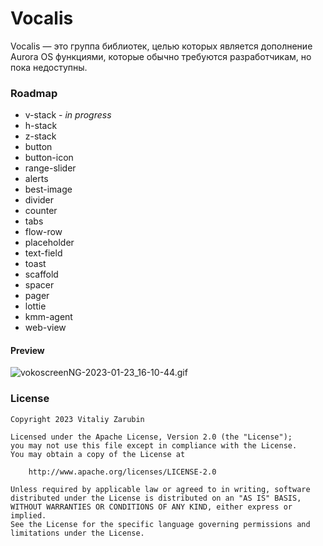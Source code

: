 Vocalis
===================

Vocalis — это группа библиотек, целью которых является дополнение Aurora OS функциями, которые обычно
требуются разработчикам, но пока недоступны.

### Roadmap

- v-stack - *in progress*
- h-stack
- z-stack
- button
- button-icon
- range-slider
- alerts
- best-image
- divider
- counter
- tabs
- flow-row
- placeholder
- text-field
- toast
- scaffold
- spacer
- pager
- lottie
- kmm-agent
- web-view

#### Preview

![vokoscreenNG-2023-01-23_16-10-44.gif](data%2FvokoscreenNG-2023-01-23_16-10-44.gif)

### License

```
Copyright 2023 Vitaliy Zarubin

Licensed under the Apache License, Version 2.0 (the "License");
you may not use this file except in compliance with the License.
You may obtain a copy of the License at

    http://www.apache.org/licenses/LICENSE-2.0

Unless required by applicable law or agreed to in writing, software
distributed under the License is distributed on an "AS IS" BASIS,
WITHOUT WARRANTIES OR CONDITIONS OF ANY KIND, either express or implied.
See the License for the specific language governing permissions and
limitations under the License.
```